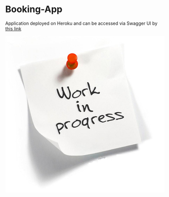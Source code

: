 # Booking-App

Application deployed on Heroku and can be accessed via Swagger UI by [this link](https://booking-app-pk.herokuapp.com/swagger-ui/)

![Work in progress](readme-resources/work_in_progress.jpg)